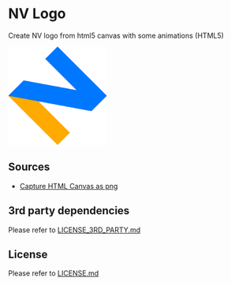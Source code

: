 # NV Logo

Create NV logo from html5 canvas with some animations (HTML5)

<img src="./src/nv.png" width="200" alt="" />

## Sources

 -  [Capture HTML Canvas as png](http://stackoverflow.com/questions/923885/capture-html-canvas-as-gif-jpg-png-pdf)

## 3rd party dependencies

Please refer to [LICENSE_3RD_PARTY.md](LICENSE_3RD_PARTY.md)

## License

Please refer to [LICENSE.md](LICENSE.md)
